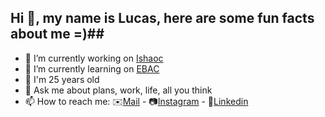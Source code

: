 ## Hi 👋, my name is Lucas, here are some fun facts about me =)##

- 🔭 I’m currently working on [Ishaoc](https://ishaoc.org.br)
- 🌱 I’m currently learning on [EBAC](https://ebaconline.com.br)
- 👴 I'm 25 years old
- 💬 Ask me about plans, work, life, all you think
- 📫 How to reach me: ✉️[Mail](mailto:lucas.nunes.santoss@gmail.com) - 📷[Instagram](https://www.instagram.com/lk_nunes013/) - 📖[Linkedin](https://www.linkedin.com/in/lucasdgns/)

